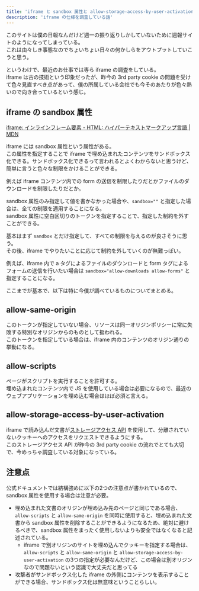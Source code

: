 ```yaml
---
title: 'iframe と sandbox 属性と allow-storage-access-by-user-activation'
description: 'iframe の仕様を調査している話'
---
```


このサイトは僕の日報なんだけど週一の振り返りしかしていないために週報サイトのようになってしまっている。  
これは由々しき事態なのでちょいちょい日々の何かしらをアウトプットしていこうと思う。

というわけで、最近のお仕事では専ら iframe の調査をしている。  
iframe は古の技術という印象だったが、昨今の 3rd party cookie の問題を受けて色々見直すべき点があって、僕の所属している会社でも今そのあたりが色々熱いので向き合っているという感じ。

## iframe の sandbox 属性

[iframe: インラインフレーム要素 - HTML: ハイパーテキストマークアップ言語 | MDN](https://developer.mozilla.org/ja/docs/Web/HTML/Element/iframe#sandbox)

iframe には sandbox 属性という属性がある。  
この属性を指定することで iframe で埋め込まれたコンテンツをサンドボックス化できる。サンドボックス化できるって言われるとよくわからないと思うけど、簡単に言うと色々な制限をかけることができる。

例えば iframe コンテンツ内での form の送信を制限したりだとかファイルのダウンロードを制限したりだとか。

sandbox 属性のみ指定して値を書かなかった場合や、`sandbox=""` と指定した場合は、全ての制限を適用することになる。  
sandbox 属性に空白区切りのトークンを指定することで、指定した制約を外すことができる。

基本はまず `sandbox` とだけ指定して、すべての制限を与えるのが良さそうに思う。  
その後、iframe でやりたいことに応じて制約を外していくのが無難っぽい。

例えば、iframe 内で a タグによるファイルのダウンロードと form タグによるフォームの送信を行いたい場合は `sandbox="allow-downloads allow-forms"` と指定することになる。

ここまでが基本で、以下は特に今僕が調べているものについてまとめる。

## allow-same-origin

このトークンが指定していない場合、リソースは同一オリジンポリシーに常に失敗する特別なオリジンからのものとして扱われる。  
このトークンを指定している場合は、iframe 内のコンテンツのオリジン通りの挙動になる。

## allow-scripts

ページがスクリプトを実行することを許可する。  
埋め込まれたコンテンツ内で JS を使用している場合は必要になるので、最近のウェブアプリケーションを埋め込む場合はほぼ必須と言える。

## allow-storage-access-by-user-activation

iframe で読み込んだ文書が[ストレージアクセス API](https://developer.mozilla.org/ja/docs/Web/API/Storage_Access_API) を使用して、分離されていないクッキーへのアクセスをリクエストできるようにする。  
このストレージアクセス API が昨今の 3rd party cookie の流れでとても大切で、今めっちゃ調査している対象になっている。

## 注意点

公式ドキュメントでは結構強めに以下の2つの注意点が書かれているので、sandbox 属性を使用する場合は注意が必要。

- 埋め込まれた文書のオリジンが埋め込み先のページと同じである場合、`allow-scripts` と `allow-same-origin` を同時に使用すると、埋め込まれた文書から sandbox 属性を削除することができるようになるため、絶対に避けるべきで、sandbox 属性をまったく使用しないよりも安全ではなくなると記述されている。
  - iframe で別オリジンのサイトを埋め込んでクッキーを指定する場合は、`allow-scripts` と `allow-same-origin` と `allow-storage-access-by-user-activation` の3つの指定が必要なんだけど、この場合は別オリジンなので問題ないという認識で大丈夫だと思ってる
- 攻撃者がサンドボックス化した iframe の外側にコンテンツを表示することができる場合、サンドボックス化は無意味ということらしい。
